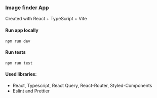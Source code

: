 ### Image finder App

Created with React + TypeScript + Vite

#### Run app locally

```npm
npm run dev
```

#### Run tests

```npm
npm run test
```

#### Used libraries:

- React, Typescript, React Query, React-Router, Styled-Components
- Eslint and Prettier
